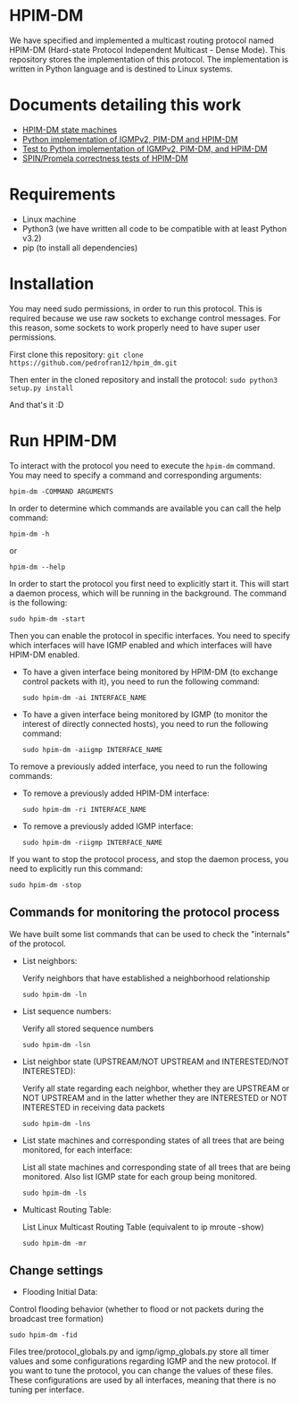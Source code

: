 # HPIM-DM

We have specified and implemented a multicast routing protocol named HPIM-DM (Hard-state Protocol Independent Multicast - Dense Mode).
This repository stores the implementation of this protocol. The implementation is written in Python language and is destined to Linux systems.


# Documents detailing this work

 - [HPIM-DM state machines](./docs/HPIMStateMachines.pdf)
 - [Python implementation of IGMPv2, PIM-DM and HPIM-DM](./docs/PythonImplementations.pdf)
 - [Test to Python implementation of IGMPv2, PIM-DM, and HPIM-DM](./docs/PythonTests.pdf)
 - [SPIN/Promela correctness tests of HPIM-DM](./docs/CorrectnessTests.pdf)


# Requirements

 - Linux machine
 - Python3 (we have written all code to be compatible with at least Python v3.2)
 - pip (to install all dependencies)


# Installation
You may need sudo permissions, in order to run this protocol. This is required because we use raw sockets to exchange control messages. For this reason, some sockets to work properly need to have super user permissions.

First clone this repository:
  `git clone https://github.com/pedrofran12/hpim_dm.git`

Then enter in the cloned repository and install the protocol:
   `sudo python3 setup.py install`

And that's it :D


# Run HPIM-DM

To interact with the protocol you need to execute the `hpim-dm` command. You may need to specify a command and corresponding arguments:

   `hpim-dm -COMMAND ARGUMENTS`

In order to determine which commands are available you can call the help command:

   `hpim-dm -h`

or

   `hpim-dm --help`

In order to start the protocol you first need to explicitly start it. This will start a daemon process, which will be running in the background. The command is the following:

   `sudo hpim-dm -start`

Then you can enable the protocol in specific interfaces. You need to specify which interfaces will have IGMP enabled and which interfaces will have HPIM-DM enabled.
* To have a given interface being monitored by HPIM-DM (to exchange control packets with it), you need to run the following command:

	`sudo hpim-dm -ai INTERFACE_NAME`

* To have a given interface being monitored by IGMP (to monitor the interest of directly connected hosts), you need to run the following command:

	`sudo hpim-dm -aiigmp INTERFACE_NAME`

To remove a previously added interface, you need to run the following commands:

* To remove a previously added HPIM-DM interface:

	`sudo hpim-dm -ri INTERFACE_NAME`

* To remove a previously added IGMP interface:

	`sudo hpim-dm -riigmp INTERFACE_NAME`

If you want to stop the protocol process, and stop the daemon process, you need to explicitly run this command:

   `sudo hpim-dm -stop`



## Commands for monitoring the protocol process
We have built some list commands that can be used to check the "internals" of the protocol.

 - List neighbors:

	 Verify neighbors that have established a neighborhood relationship

	`sudo hpim-dm -ln`

 - List sequence numbers:

    Verify all stored sequence numbers

	`sudo hpim-dm -lsn`

 - List neighbor state (UPSTREAM/NOT UPSTREAM and INTERESTED/NOT INTERESTED):

    Verify all state regarding each neighbor, whether they are UPSTREAM or NOT UPSTREAM and in the latter whether they are INTERESTED or NOT INTERESTED in receiving data packets

	`sudo hpim-dm -lns`

 - List state machines and corresponding states of all trees that are being monitored, for each interface:

    List all state machines and corresponding state of all trees that are being monitored. Also list IGMP state for each group being monitored.

	`sudo hpim-dm -ls`

 - Multicast Routing Table:

   List Linux Multicast Routing Table (equivalent to ip mroute -show)

	`sudo hpim-dm -mr`

## Change settings

 - Flooding Initial Data:

 Control flooding behavior (whether to flood or not packets during the broadcast tree formation)

   `sudo hpim-dm -fid`


Files tree/protocol_globals.py and igmp/igmp_globals.py store all timer values and some configurations regarding IGMP and the new protocol. If you want to tune the protocol, you can change the values of these files. These configurations are used by all interfaces, meaning that there is no tuning per interface.
